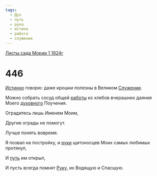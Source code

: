 ```yaml
---
tags:
  - Дух
  - путь
  - рука
  - истина
  - работа
  - служение
---
```


[Листы сада Мории 1 1924г](/agni/1924)

# 446
[Истинно](/tag/#истина) говорю: даже крошки полезны в Великом [Служении](/tag/#служение).   

Можно собрать сосуд общей [работы](/tag/#работа) из хлебов вчерашних даяния Моего [духовного](/tag/#Дух) Поучения.   

Оградитесь лишь Именем Моим,   

Другие ограды не помогут.   

Лучше понять вовремя.   

Я позвал на постройку, и [руки](/tag/#рука) щитоносцев Моих самых любимых протянул,   

И [путь](/tag/#путь) им открыл,   

И пусть всегда помнят [Руку](/tag/#рука), их Водящую и Спасшую.   

